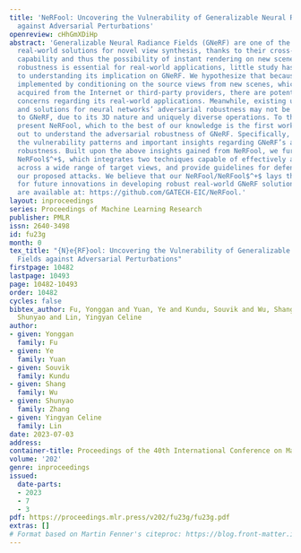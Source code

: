 ```yaml
---
title: 'NeRFool: Uncovering the Vulnerability of Generalizable Neural Radiance Fields
  against Adversarial Perturbations'
openreview: cHhGmXDiHp
abstract: 'Generalizable Neural Radiance Fields (GNeRF) are one of the most promising
  real-world solutions for novel view synthesis, thanks to their cross-scene generalization
  capability and thus the possibility of instant rendering on new scenes. While adversarial
  robustness is essential for real-world applications, little study has been devoted
  to understanding its implication on GNeRF. We hypothesize that because GNeRF is
  implemented by conditioning on the source views from new scenes, which are often
  acquired from the Internet or third-party providers, there are potential new security
  concerns regarding its real-world applications. Meanwhile, existing understanding
  and solutions for neural networks’ adversarial robustness may not be applicable
  to GNeRF, due to its 3D nature and uniquely diverse operations. To this end, we
  present NeRFool, which to the best of our knowledge is the first work that sets
  out to understand the adversarial robustness of GNeRF. Specifically, NeRFool unveils
  the vulnerability patterns and important insights regarding GNeRF’s adversarial
  robustness. Built upon the above insights gained from NeRFool, we further develop
  NeRFool$^+$, which integrates two techniques capable of effectively attacking GNeRF
  across a wide range of target views, and provide guidelines for defending against
  our proposed attacks. We believe that our NeRFool/NeRFool$^+$ lays the initial foundation
  for future innovations in developing robust real-world GNeRF solutions. Our codes
  are available at: https://github.com/GATECH-EIC/NeRFool.'
layout: inproceedings
series: Proceedings of Machine Learning Research
publisher: PMLR
issn: 2640-3498
id: fu23g
month: 0
tex_title: "{N}e{RF}ool: Uncovering the Vulnerability of Generalizable Neural Radiance
  Fields against Adversarial Perturbations"
firstpage: 10482
lastpage: 10493
page: 10482-10493
order: 10482
cycles: false
bibtex_author: Fu, Yonggan and Yuan, Ye and Kundu, Souvik and Wu, Shang and Zhang,
  Shunyao and Lin, Yingyan Celine
author:
- given: Yonggan
  family: Fu
- given: Ye
  family: Yuan
- given: Souvik
  family: Kundu
- given: Shang
  family: Wu
- given: Shunyao
  family: Zhang
- given: Yingyan Celine
  family: Lin
date: 2023-07-03
address: 
container-title: Proceedings of the 40th International Conference on Machine Learning
volume: '202'
genre: inproceedings
issued:
  date-parts:
  - 2023
  - 7
  - 3
pdf: https://proceedings.mlr.press/v202/fu23g/fu23g.pdf
extras: []
# Format based on Martin Fenner's citeproc: https://blog.front-matter.io/posts/citeproc-yaml-for-bibliographies/
---
```

